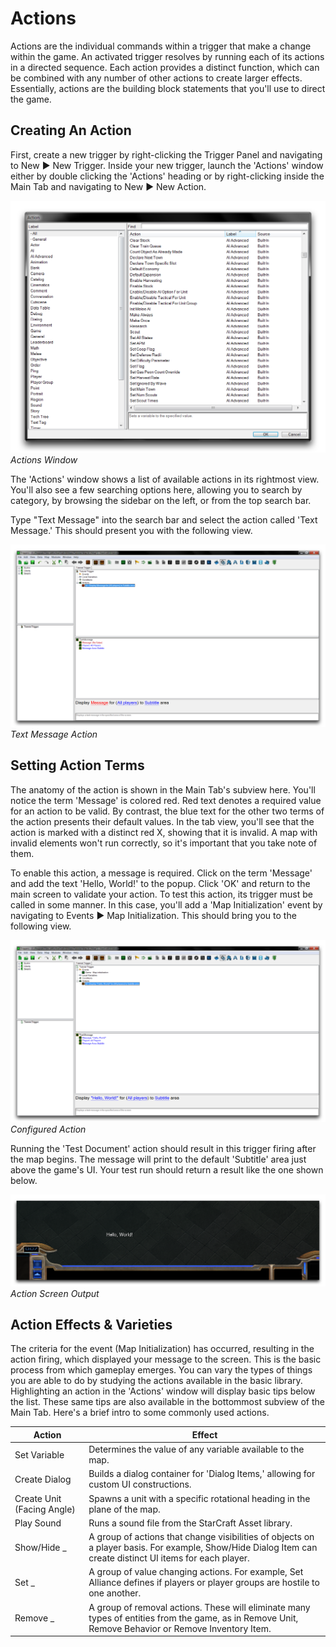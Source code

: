 # Actions

Actions are the individual commands within a trigger that make a change within the game. An activated trigger resolves by running each of its actions in a directed sequence. Each action provides a distinct function, which can be combined with any number of other actions to create larger effects. Essentially, actions are the building block statements that you'll use to direct the game.

## Creating An Action

First, create a new trigger by right-clicking the Trigger Panel and navigating to New ▶︎ New Trigger. Inside your new trigger, launch the 'Actions' window either by double clicking the 'Actions' heading or by right-clicking inside the Main Tab and navigating to New ▶︎ New Action.

[![Actions Window](./resources/034_Actions1.png)](./resources/034_Actions1.png)
*Actions Window*

The 'Actions' window shows a list of available actions in its rightmost view. You'll also see a few searching options here, allowing you to search by category, by browsing the sidebar on the left, or from the top search bar.

Type "Text Message" into the search bar and select the action called 'Text Message.' This should present you with the following view.

[![Text Message Action](./resources/034_Actions2.png)](./resources/034_Actions2.png)
*Text Message Action*

## Setting Action Terms

The anatomy of the action is shown in the Main Tab's subview here. You'll notice the term 'Message' is colored red. Red text denotes a required value for an action to be valid. By contrast, the blue text for the other two terms of the action presents their default values. In the tab view, you'll see that the action is marked with a distinct red X, showing that it is invalid. A map with invalid elements won't run correctly, so it's important that you take note of them.

To enable this action, a message is required. Click on the term 'Message' and add the text 'Hello, World\!' to the popup. Click 'OK' and return to the main screen to validate your action. To test this action, its trigger must be called in some manner. In this case, you'll add a 'Map Initialization' event by navigating to Events ▶︎ Map Initialization. This should bring you to the following view.

[![Configured Action](./resources/034_Actions3.png)](./resources/034_Actions3.png)
*Configured Action*

Running the 'Test Document' action should result in this trigger firing after the map begins. The message will print to the default 'Subtitle' area just above the game's UI. Your test run should return a result like the one shown below.

[![Action Screen Output](./resources/034_Actions4.png)](./resources/034_Actions4.png)
*Action Screen Output*

## Action Effects & Varieties

The criteria for the event (Map Initialization) has occurred, resulting in the action firing, which displayed your message to the screen. This is the basic process from which gameplay emerges. You can vary the types of things you are able to do by studying the actions available in the basic library. Highlighting an action in the 'Actions' window will display basic tips below the list. These same tips are also available in the bottommost subview of the Main Tab. Here's a brief intro to some commonly used actions.

| Action                     | Effect                                                                                                                                                     |
| -------------------------- | ---------------------------------------------------------------------------------------------------------------------------------------------------------- |
| Set Variable               | Determines the value of any variable available to the map.                                                                                                 |
| Create Dialog              | Builds a dialog container for 'Dialog Items,' allowing for custom UI constructions.                                                                        |
| Create Unit (Facing Angle) | Spawns a unit with a specific rotational heading in the plane of the map.                                                                                  |
| Play Sound                 | Runs a sound file from the StarCraft Asset library.                                                                                                        |
| Show/Hide \_               | A group of actions that change visibilities of objects on a player basis. For example, Show/Hide Dialog Item can create distinct UI items for each player. |
| Set \_                     | A group of value changing actions. For example, Set Alliance defines if players or player groups are hostile to one another.                               |
| Remove \_                  | A group of removal actions. These will eliminate many types of entities from the game, as in Remove Unit, Remove Behavior or Remove Inventory Item.        |
